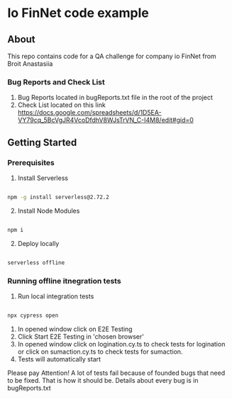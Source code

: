 # Io FinNet code example

## About

This repo contains code for a QA challenge for company io FinNet from Broit Anastasiia

### Bug Reports and Check List

1. Bug Reports located in bugReports.txt file in the root of the project
2. Check List located on this link https://docs.google.com/spreadsheets/d/1D5EA-VY79cq_5BcVgJR4VcoDfdhV8WJsTrVN_C-I4M8/edit#gid=0

    

## Getting Started

  

### Prerequisites

  

1. Install Serverless

  

```sh

npm -g install serverless@2.72.2

```

  

2. Install Node Modules

  

```sh

npm i

```

  

2. Deploy locally

  

```sh

serverless offline

```


### Running offline itnegration tests

1. Run local integration tests

```bash

npx cypress open
```

1. In opened window click on E2E Testing
2. Click Start E2E Testing in 'chosen browser'
3. In opened window click on logination.cy.ts to check tests for logination
   or click on sumaction.cy.ts to check tests for sumaction.
4. Tests will automatically start
  
 Please pay Attention! A lot of tests fail because of founded bugs that need to be fixed. That is how it should be. Details about every bug is in bugReports.txt


  
  


  